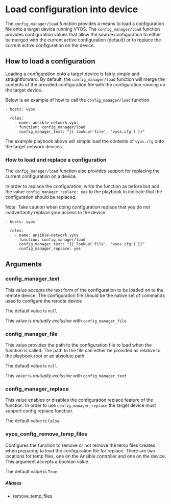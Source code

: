 # Load configuration into device
The `config_manager/load` function provides a means to load a configuration file onto a
target device running VYOS. The `config_manager/load` function provides configuration
values that allow the source configuration to either be merged with the
current active configuration (default) or to replace the current active
configuration on the device.  


## How to load a configuration
Loading a configuration onto a target device is fairly simple and
straightforward. By default, the `config_manager/load` function will merge the
contents of the provided configuration file with the configuration running on
the target device.  

Below is an example of how to call the `config_manager/load` function.

```
- hosts: vyos
  
  roles:
    - name: ansible-network.vyos
      function: config_manager/load
      config_manager_text: "{{ lookup('file', 'vyos.cfg') }}"
```

The example playbook above will simple load the contents of `vyos.cfg` onto the
target network devices.

### How to load and replace a configuration
The `config_manager/load` function also provides support for replacing the current
configuration on a device.

In order to replace the configuration, write the function as before but add the
value `config_manager_replace: yes` to the playbook to indicate that the configuration should
be replaced.

Note: Take caution when doing configuration replace that you do not
inadvertantly replace your access to the device.

```
- hosts: vyos

  roles:
    - name: ansible-network.vyos
      function: config_manager/load
      config_manager_text: "{{ lookup('file', 'vyos.cfg') }}"
      config_manager_replace: yes
```

## Arguments

### config_manager_text

This value accepts the text form of the configuration to be loaded on to the remote device. 
The configuration file should be the native set of commands used to configure the remote device

The default value is `null`

This value is *mutually exclusive* with `config_manager_file`


### config_manager_file

This value provides the path to the configuration file to load when
the function is called. The path to the file can either be provided as
relative to the playbook root or an absolute path.

The default value is `null`

This value is *mutually exclusive* with `config_manager_text`


### config_manager_replace

This value enables or disables the configuration replace feature of the
function. In order to use `config_manager_replace` the target device must
support config replace function.

The default value is `False`


### vyos_config_remove_temp_files

Configures the function to remove or not remove the temp files created when
preparing to load the configuration file for replace. There are two locations
for temp files, one on the Ansible controller and one on the device. This
argument accepts a boolean value.

The default value is `True`

##### Aliases

* remove_temp_files

